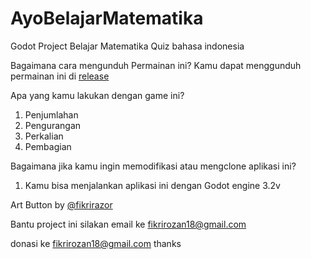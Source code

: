 # AyoBelajarMatematika
Godot Project Belajar Matematika Quiz bahasa indonesia

Bagaimana cara mengunduh Permainan ini?
Kamu dapat menggunduh permainan ini di [release](https://github.com/fikrirazor/AyoBelajarMatematika/releases)

Apa yang kamu lakukan dengan game ini? 
1. Penjumlahan
2. Pengurangan
3. Perkalian
4. Pembagian

Bagaimana jika kamu ingin memodifikasi atau mengclone aplikasi ini?
1. Kamu bisa menjalankan aplikasi ini dengan Godot engine 3.2v

Art Button by [@fikrirazor](https://github.com/fikrirazor/)




Bantu project ini silakan email ke fikrirozan18@gmail.com

donasi ke fikrirozan18@gmail.com thanks
